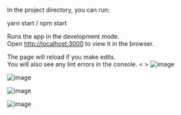 In the project directory, you can run:

yarn start / npm start

Runs the app in the development mode.\
Open [http://localhost:3000](http://localhost:3000) to view it in the browser.

The page will reload if you make edits.\
You will also see any lint errors in the console.
< >
![image](https://github.com/nikhil6225/Resturant-Website/assets/113876320/75a83289-d16b-49e0-a68c-5ed7c36c91cc)

![image](https://github.com/nikhil6225/Resturant-Website/assets/113876320/d8004ba3-a8ae-4868-82ed-9866e1418b13)

![image](https://github.com/nikhil6225/Resturant-Website/assets/113876320/bc7a767e-fe39-433e-b3e8-c4bc714f1869)

![image](https://github.com/nikhil6225/Resturant-Website/assets/113876320/f379e169-04d4-4ca6-86d4-fadb9bcda45e)
